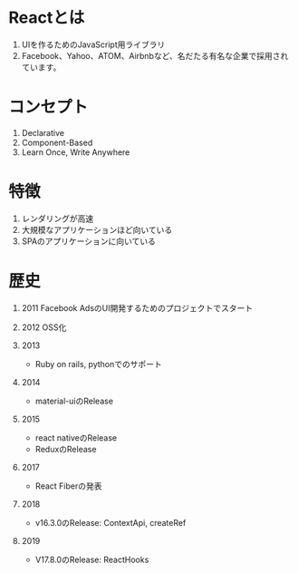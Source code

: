 # Reactとは
1. UIを作るためのJavaScript用ライブラリ
2. Facebook、Yahoo、ATOM、Airbnbなど、名だたる有名な企業で採用されています。

# コンセプト
1. Declarative
2. Component-Based
3. Learn Once, Write Anywhere

# 特徴
1. レンダリングが高速
2. 大規模なアプリケーションほど向いている
3. SPAのアプリケーションに向いている

# 歴史
1. 2011 Facebook AdsのUI開発するためのプロジェクトでスタート
2. 2012 OSS化
3. 2013
    - Ruby on rails, pythonでのサポート
    
4. 2014
    - material-uiのRelease
    
5. 2015
    - react nativeのRelease
    - ReduxのRelease
    
6. 2017
    - React Fiberの発表
    
7. 2018
    - v16.3.0のRelease: ContextApi, createRef
    
8. 2019
    - V17.8.0のRelease: ReactHooks
